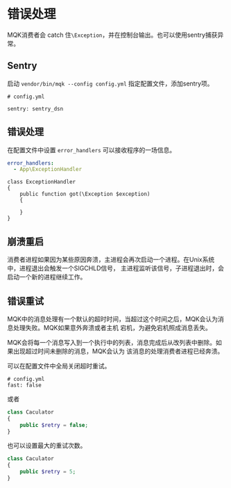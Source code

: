 错误处理
========

MQK消费者会 catch 住`\Exception`，并在控制台输出。也可以使用sentry捕获异常。

Sentry
-------

启动 `vendor/bin/mqk --config config.yml` 指定配置文件，添加sentry项。

```
# config.yml

sentry: sentry_dsn
```

错误处理
-------

在配置文件中设置 `error_handlers` 可以接收程序的一场信息。

```yaml
error_handlers:
  - App\ExceptionHandler
```

```
class ExceptionHandler
{
    public function got(\Exception $exception)
    {
        
    }
}
```

崩溃重启
-------

消费者进程如果因为某些原因奔溃，主进程会再次启动一个进程。在Unix系统中，进程退出会触发一个SIGCHLD信号，
主进程监听该信号，子进程退出时，会启动一个新的进程继续工作。

错误重试
--------

MQK中的消息处理有一个默认的超时时间，当超过这个时间之后，MQK会认为消息处理失败。MQK如果意外奔溃或者主机
宕机，为避免宕机照成消息丢失。

MQK会将每一个消息写入到一个执行中的列表，消息完成后从改列表中删除。如果出现超过时间未删除的消息，MQK会认为
该消息的处理消费者进程已经奔溃。

可以在配置文件中全局关闭超时重试。

```
# config.yml
fast: false
```

或者

```php
class Caculator
{
    public $retry = false;
}
```

也可以设置最大的重试次数。

```php
class Caculator
{
    public $retry = 5;
}
```